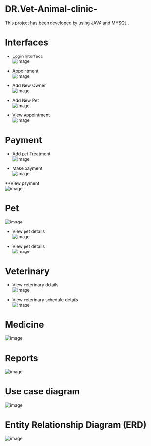 # DR.Vet-Animal-clinic-
This project has been developed by using JAVA and MYSQL . 

# Interfaces

* Login Interface</br>
![image](https://user-images.githubusercontent.com/78223836/132761317-6441e423-bb92-45a2-91af-7af9b061b722.png)

* Appointment</br> 
![image](https://user-images.githubusercontent.com/78223836/132761398-29926aaf-625b-465d-bd63-f5d6c5765462.png)

* Add New Owner</br> 
![image](https://user-images.githubusercontent.com/78223836/132761490-2fae6f41-a252-42f4-a8a8-78abba6ff11a.png)

* Add New Pet</br>
![image](https://user-images.githubusercontent.com/78223836/132761572-a5da6ecb-4084-4967-9eb6-cc483edb3ac3.png)

* View Appointment</br> 
![image](https://user-images.githubusercontent.com/78223836/132761637-22befb94-1a50-403a-beeb-265b54eabf59.png)

# Payment 
* Add pet Treatment</br> 
![image](https://user-images.githubusercontent.com/78223836/132761693-3a54661c-14c4-49e0-ab39-869a8502f8db.png)

* Make payment</br> 
![image](https://user-images.githubusercontent.com/78223836/132761734-1b24f79e-54fc-47bd-96d5-ae00294af52f.png)

**View payment</br> 
![image](https://user-images.githubusercontent.com/78223836/132761771-aa71ca7c-3ba7-4051-8c25-b3a63b14233f.png)

# Pet
![image](https://user-images.githubusercontent.com/78223836/132761806-b14db142-0d00-4cb1-b300-d03a0a3e6eba.png)

* View pet details</br>
![image](https://user-images.githubusercontent.com/78223836/132761846-04e8f7b6-4fb7-4cf3-8900-b721d820bb8c.png)

* View pet details</br> 
![image](https://user-images.githubusercontent.com/78223836/132761906-6e5dc2da-29fd-4b53-a43a-21073767541f.png)

# Veterinary 
* View veterinary details</br> 
![image](https://user-images.githubusercontent.com/78223836/132762163-fb993f15-76a5-4d37-9fb2-52fe054707da.png)

* View veterinary schedule details</br>
![image](https://user-images.githubusercontent.com/78223836/132762213-f0975a8c-2eaf-4721-be1d-f270d29a9891.png)

# Medicine 
![image](https://user-images.githubusercontent.com/78223836/132762289-ae522839-9008-48e6-a54d-4a84d7ad3d40.png)

# Reports 
![image](https://user-images.githubusercontent.com/78223836/132762339-1a775320-c7e0-45b3-896c-bd63c4254c89.png)

# Use case diagram 
![image](https://user-images.githubusercontent.com/78223836/132760968-8adcd223-4363-4017-aab7-740b41618262.png)

# Entity Relationship Diagram (ERD)   
![image](https://user-images.githubusercontent.com/78223836/132761128-ea986ceb-a1c1-4206-9ec0-b34a109c399d.png)

